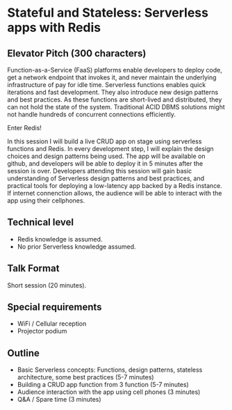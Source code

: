 # Stateful and Stateless: Serverless apps with Redis

## Elevator Pitch (300 characters)
Function-as-a-Service (FaaS) platforms enable developers to deploy code, get a network endpoint that invokes it, and never maintain the underlying infrastructure of pay for idle time. Serverless functions enables quick iterations and fast development. They also introduce new design patterns and best practices. As these functions are short-lived and distributed, they can not hold the state of the system. Traditional ACID DBMS solutions might not handle hundreds of concurrent connections efficiently.

Enter Redis!

In this session I will build a live CRUD app on stage using serverless functions and Redis. In every development step, I will explain the design choices and design patterns being used. The app will be available on github, and developers will be able to deploy it in 5 minutes after the session is over. Developers attending this session will gain basic understanding of Serverless design patterns and best practices, and practical tools for deploying a low-latency app backed by a Redis instance.
If internet connenction allows, the audience will be able to interact with the app using their cellphones.

## Technical level
* Redis knowledge is assumed.
* No prior Serverless knowledge assumed.

## Talk Format
Short session (20 minutes).

## Special requirements
* WiFi / Cellular reception
* Projector podium

## Outline
* Basic Serverless concepts: Functions, design patterns, stateless architecture, some best practices (5-7 minutes)
* Building a CRUD app function from 3 function (5-7 minutes)
* Audience interaction with the app using cell phones (3 minutes)
* Q&A / Spare time (3 minutes)